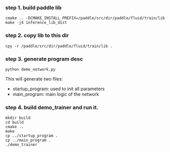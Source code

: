 
### step 1. build paddle lib

```
cmake .. -DCMAKE_INSTALL_PREFIX=/paddle/src/dir/paddle/fluid/train/lib
make -j4 inference_lib_dist
```


### step 2. copy lib to this dir

```
cpy -r /paddle/src/dir/paddle/fluid/train/lib .
```

### step 3. generate program desc
```
python demo_network.py
```

This will generate two files:
  - startup_program: used to init all parameters
  - main_program: main logic of the network

### step 4. build demo_trainer and run it.

```
mkdir build
cd build
cmake ..
make
cp ../startup_program .
cp ../main_program .
./demo_trainer

```
